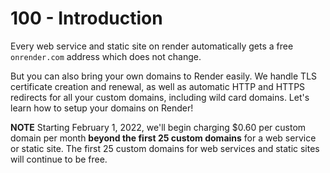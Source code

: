 # 100 - Introduction

Every web service and static site on render automatically gets a free ```onrender.com``` address which does not change.

But you can also bring your own domains to Render easily. We handle TLS certificate creation and renewal, as well as automatic HTTP and HTTPS redirects for all your custom domains, including wild card domains. Let's learn how to setup your domains on Render!

**NOTE** Starting February 1, 2022, we'll begin charging $0.60 per custom domain per month **beyond the first 25 custom domains** for a web service or static site. The first 25 custom domains for web services and static sites will continue to be free.
